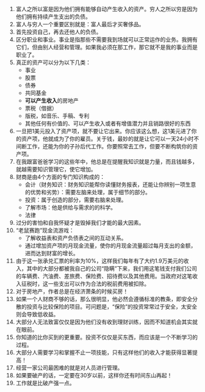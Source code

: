 1. 富人之所以富是因为他们拥有能够自动产生收入的资产。穷人之所以穷是因为他们拥有持续产生支出的负债。
2. 富人与穷人一个重要区别就是：富人最后才买奢侈品。
3. 首先投资自己，再去还他人的负债。
4. 区分职业和事业。事业是指那些不需要我到场就可以正常运作的业务。我拥有它们，但由别人经营和管理。如果我必须在那工作，那它就不是我的事业而是职业了。
5. 真正的资产可以分为以下几类：
    - 事业
    - 股票
    - 债券
    - 共同基金
    - **可以产生收入**的房地产
    - 票税（借据）
    - 版税，如音乐、手稿、专利
    - 其他任何有价值的、可以产生收入或者有增值潜力并且销路很好的东西
6. 一旦把1美元投入了资产项，就不要让它出来。你应该这么想，这1美元进了你的资产项，他就成为了你的雇员。关于钱，最妙的就是让它可以一天24小时不间断工作，还能为你的子孙后代工作。你要照常去工作，但要不断构筑你的资产项。
7. 在我跟富爸爸学习的这些年中，他总是在提醒我知识就是力量，而且钱越多，就越需要知识管理它，使它增加。
8. 财商是由4个方面的专门知识构成的：
    - 会计（财务知识：财务知识能帮你读懂财务报表，还能让你辨别一项生意的优势和劣势）：需要左脑来处理，属于细节的部分。
    - 投资：属于创造的部分，需要右脑来处理。
    - 了解市场：他是供给与需求的的科学。
    - 法律
9. 过分的害怕和自我怀疑才是毁掉我们才能的最大因素。
10. “老鼠赛跑”现金流游戏：
    - 了解收益表和资产负债表之间的互动关系。
    - 通过增加资产项的月现金流量，使你的月现金流量超过每月支出的金额，进而达到财富的增长。
11. 由于这一张承兑汇票的利率为10%，这样我们每年有了大约1.9万美元的收入，其中的大部分都被我自己的公司“隐瞒”下来，我们用这笔钱支付我们公司的车辆费、汽油费、差旅费、保险费、招待费以及其他费用。当政府对这笔收入征税时，这一些支出可以作为合法的税前费用被扣除。
12. 对于房地产，作者总是在经济萧条的时候买房！
13. 如果一个人财商不够的话，那么很明显，他必然会遵循标准的教条，即安全分散的投资与比较保险的项目。可问题是，“保险”的投资常常过于安全，太安全则会导致低收益。
14. 大部分人无法致富仅仅是因为他们没有收到理财训练，因而不知道机会其实就在眼前。
15. 你知道的比你买到的更重要。投资不仅仅是买东西，而应该是一个不断学习的过程。
16. 大部分人需要学习和掌握不止一项技能，只有这样他们的收入才能获得显著提高！
17. 经营一家公司最困难的就是对人员进行管理。
18. 如果要破产的话，一定要在30岁以前，这样你还有时间东山再起！
19. 工作就是比破产强一点。